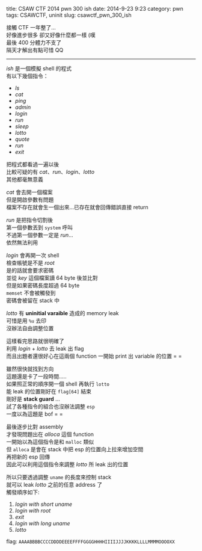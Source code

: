 title: CSAW CTF 2014 pwn 300 ish
date: 2014-9-23 9:23
category: pwn
tags: CSAWCTF, uninit 
slug: csawctf_pwn_300_ish

接觸 CTF 一年整了...  
好像進步很多 卻又好像什麼都一樣 (嘆  
最後 400 分體力不支了  
隔天才解出有點可惜 QQ  
* * *

*ish* 是一個模擬 shell 的程式  
有以下幾個指令：  

- *ls*
- *cat*
- *ping*
- *admin*
- *login*
- *run*
- *sleep*
- *lotto*
- *quote*
- *run*
- *exit*

把程式都看過一遍以後  
比較可疑的有 *cat*、*run*、*login*、*lotto*  
其他都毫無意義  

*cat* 會去開一個檔案  
但是開啟參數有問題  
檔案不存在就會生一個出來...已存在就會回傳錯誤直接 return  

*run* 是把指令切割後  
第一個參數丟到 `system` 呼叫  
不過第一個參數一定是 *run*...  
依然無法利用  

*login* 會再開一次 shell  
檢查帳號是不是 *root*  
是的話就會要求密碼  
並從 *key* 這個檔案讀 64 byte 後並比對  
但是如果密碼長度超過 64 byte  
`memset` 不會被觸發到  
密碼會被留在 stack 中  

*lotto* 有 **uninitial varaible** 造成的 memory leak  
可惜是用 `%u` 去印  
沒辦法自由調整位置  

這樣看完思路就很明確了  
利用 *login* + *lotto* 去 leak 出 flag  
而且出題者還很好心在這兩個 function 一開始 print 出 variable 的位置 = =  

雖然很快就找到方向  
這題還是卡了一段時間.....  
如果照正常的順序開一個 shell 再執行 `lotto`  
能 leak 的位置剛好在 `flag[64]` 結束  
剛好是 **stack guard** ...  
試了各種指令的組合也沒辦法調整 `esp`  
一度以為這題是 bof = =  

最後逐步比對 assembly  
才發現問題出在 *alloca* 這個 function  
一開始以為這個指令是和 `malloc` 類似  
但 `alloca` 是會在 stack 中把 esp 的位置向上拉來增加空間  
再把新的 esp 回傳  
因此可以利用這個指令來調整 *lotto* 所 leak 出的位置  

所以只要透過調整 `uname` 的長度來控制 stack  
就可以 leak *lotto* 之前的任意 address 了  
觸發順序如下:  

1. *login with short uname*
2. *login with root*
3. *exit*
4. *login with long uname*
5. *lotto*

flag: `AAAABBBBCCCCDDDDEEEEFFFFGGGGHHHHIIIIJJJJKKKKLLLLMMMMOOOOXX`  
